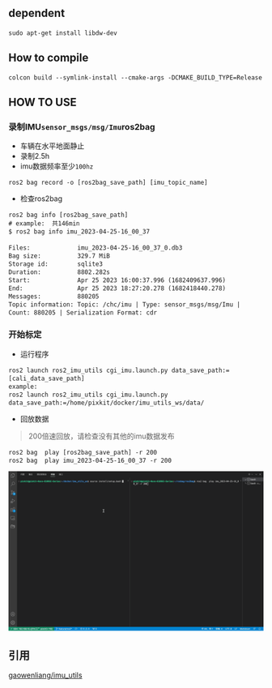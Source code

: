 ##  dependent
```shell
sudo apt-get install libdw-dev
```
## How to compile
```shell
colcon build --symlink-install --cmake-args -DCMAKE_BUILD_TYPE=Release 
```
## HOW TO USE
### 录制IMU`sensor_msgs/msg/Imu`ros2bag
- 车辆在水平地面静止
- 录制2.5h
- imu数据频率至少`100hz`

```shell
ros2 bag record -o [ros2bag_save_path] [imu_topic_name]
```
- 检查ros2bag
```shell
ros2 bag info [ros2bag_save_path]  
# example:  共146min
$ ros2 bag info imu_2023-04-25-16_00_37

Files:             imu_2023-04-25-16_00_37_0.db3
Bag size:          329.7 MiB
Storage id:        sqlite3
Duration:          8802.282s
Start:             Apr 25 2023 16:00:37.996 (1682409637.996)
End:               Apr 25 2023 18:27:20.278 (1682418440.278)
Messages:          880205
Topic information: Topic: /chc/imu | Type: sensor_msgs/msg/Imu | Count: 880205 | Serialization Format: cdr
```

### 开始标定
- 运行程序
```shell
ros2 launch ros2_imu_utils cgi_imu.launch.py data_save_path:=[cali_data_save_path]
example:
ros2 launch ros2_imu_utils cgi_imu.launch.py data_save_path:=/home/pixkit/docker/imu_utils_ws/data/
```
- 回放数据

> 200倍速回放，请检查没有其他的imu数据发布

```shell
ros2 bag  play [ros2bag_save_path] -r 200
ros2 bag  play imu_2023-04-25-16_00_37 -r 200
```
![](./figure/imu_cali2.gif)

## 引用
[gaowenliang/imu_utils](https://github.com/gaowenliang/imu_utils)